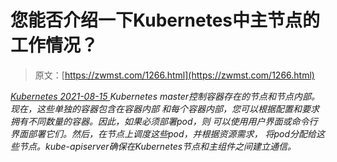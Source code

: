 <!--yml
category: 未分类
date: 0001-01-01 00:00:00
--->

# 您能否介绍一下Kubernetes中主节点的工作情况？

> 原文：[https://zwmst.com/1266.html](https://zwmst.com/1266.html)

   [ *Kubernetes* ](https://zwmst.com/kubernetes)*[ <time datetime="2021-08-15T10:54:33+08:00"> 2021-08-15 </time> ](https://zwmst.com/1266.html)  Kubernetes master控制容器存在的节点和节点内部。现在，这些单独的容器包含在容器内部 和每个容器内部，您可以根据配置和要求拥有不同数量的容器。因此，如果必须部署pod，则 可以使用用户界面或命令行界面部署它们。然后，在节点上调度这些pod，并根据资源需求， 将pod分配给这些节点。kube-apiserver确保在Kubernetes节点和主组件之间建立通信。*